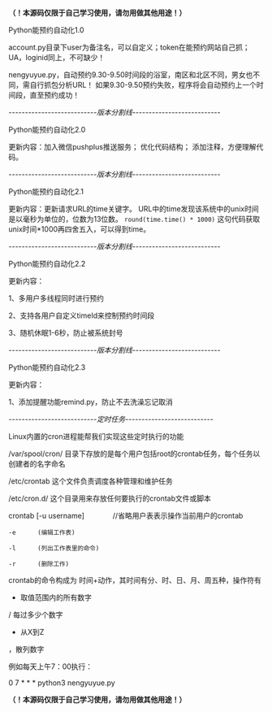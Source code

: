**（！本源码仅限于自己学习使用，请勿用做其他用途！）**

Python能预约自动化1.0

account.py目录下user为备注名，可以自定义；token在能预约网站自己抓；UA，loginid同上，不可缺少！

nengyuyue.py，自动预约9.30-9.50时间段的浴室，南区和北区不同，男女也不同，需自行抓包分析URL！
              如果9.30-9.50预约失败，程序将会自动预约上一个时间段，直至预约成功！


---------------------------_版本分割线_---------------------------

Python能预约自动化2.0

更新内容：加入微信pushplus推送服务；
        优化代码结构；
        添加注释，方便理解代码。

---------------------------_版本分割线_---------------------------

Python能预约自动化2.1

更新内容：更新请求URL的time关键字。
URL中的time发现该系统中的unix时间是以毫秒为单位的，位数为13位数。
`round(time.time() * 1000)`
这句代码获取unix时间*1000再四舍五入，可以得到time。

---------------------------_版本分割线_---------------------------

Python能预约自动化2.2

更新内容：

1、多用户多线程同时进行预约

2、支持各用户自定义timeId来控制预约时间段

3、随机休眠1-6秒，防止被系统封号


---------------------------_版本分割线_---------------------------

Python能预约自动化2.3

更新内容：

1、添加提醒功能remind.py，防止不去洗澡忘记取消

---------------------------_定时任务_---------------------------

Linux内置的cron进程能帮我们实现这些定时执行的功能

/var/spool/cron/ 目录下存放的是每个用户包括root的crontab任务，每个任务以创建者的名字命名

/etc/crontab 这个文件负责调度各种管理和维护任务

/etc/cron.d/ 这个目录用来存放任何要执行的crontab文件或脚本

crontab [-u username]　　　　//省略用户表表示操作当前用户的crontab

    -e      (编辑工作表)
    
    -l      (列出工作表里的命令)
    
    -r      (删除工作)
    
crontab的命令构成为 时间+动作，其时间有分、时、日、月、周五种，操作符有

* 取值范围内的所有数字

/ 每过多少个数字

- 从X到Z

，散列数字

例如每天上午7：00执行：

0 7 * * * python3 nengyuyue.py
    

**（！本源码仅限于自己学习使用，请勿用做其他用途！）**
